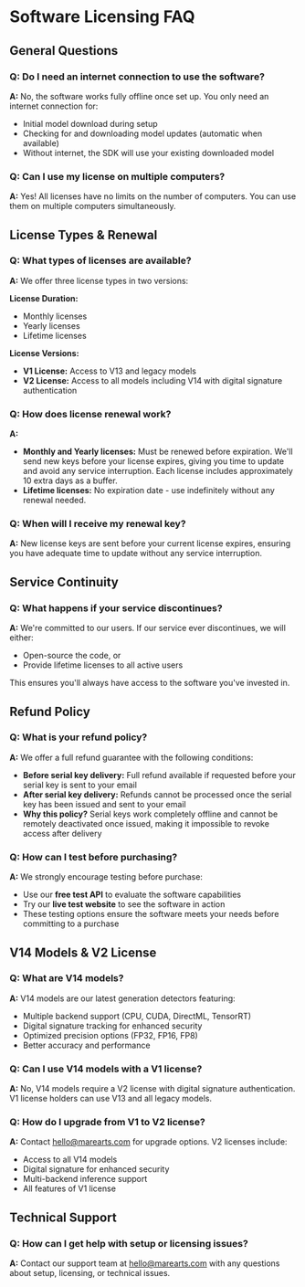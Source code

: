 # Software Licensing FAQ

## General Questions

### Q: Do I need an internet connection to use the software?
**A:** No, the software works fully offline once set up. You only need an internet connection for:
- Initial model download during setup
- Checking for and downloading model updates (automatic when available)
- Without internet, the SDK will use your existing downloaded model

### Q: Can I use my license on multiple computers?
**A:** Yes! All licenses have no limits on the number of computers. You can use them on multiple computers simultaneously.

## License Types & Renewal

### Q: What types of licenses are available?
**A:** We offer three license types in two versions:

**License Duration:**
- Monthly licenses
- Yearly licenses  
- Lifetime licenses

**License Versions:**
- **V1 License:** Access to V13 and legacy models
- **V2 License:** Access to all models including V14 with digital signature authentication

### Q: How does license renewal work?
**A:** 
- **Monthly and Yearly licenses:** Must be renewed before expiration. We'll send new keys before your license expires, giving you time to update and avoid any service interruption. Each license includes approximately 10 extra days as a buffer.
- **Lifetime licenses:** No expiration date - use indefinitely without any renewal needed.

### Q: When will I receive my renewal key?
**A:** New license keys are sent before your current license expires, ensuring you have adequate time to update without any service interruption.

## Service Continuity

### Q: What happens if your service discontinues?
**A:** We're committed to our users. If our service ever discontinues, we will either:
- Open-source the code, or
- Provide lifetime licenses to all active users

This ensures you'll always have access to the software you've invested in.

## Refund Policy

### Q: What is your refund policy?
**A:** We offer a full refund guarantee with the following conditions:
- **Before serial key delivery:** Full refund available if requested before your serial key is sent to your email
- **After serial key delivery:** Refunds cannot be processed once the serial key has been issued and sent to your email
- **Why this policy?** Serial keys work completely offline and cannot be remotely deactivated once issued, making it impossible to revoke access after delivery

### Q: How can I test before purchasing?
**A:** We strongly encourage testing before purchase:
- Use our **free test API** to evaluate the software capabilities
- Try our **live test website** to see the software in action
- These testing options ensure the software meets your needs before committing to a purchase

## V14 Models & V2 License

### Q: What are V14 models?
**A:** V14 models are our latest generation detectors featuring:
- Multiple backend support (CPU, CUDA, DirectML, TensorRT)
- Digital signature tracking for enhanced security
- Optimized precision options (FP32, FP16, FP8)
- Better accuracy and performance

### Q: Can I use V14 models with a V1 license?
**A:** No, V14 models require a V2 license with digital signature authentication. V1 license holders can use V13 and all legacy models.

### Q: How do I upgrade from V1 to V2 license?
**A:** Contact [hello@marearts.com](mailto:hello@marearts.com) for upgrade options. V2 licenses include:
- Access to all V14 models
- Digital signature for enhanced security
- Multi-backend inference support
- All features of V1 license

## Technical Support

### Q: How can I get help with setup or licensing issues?
**A:** Contact our support team at [hello@marearts.com](mailto:hello@marearts.com) with any questions about setup, licensing, or technical issues.